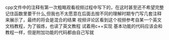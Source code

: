 cpp文件中的注释有第一次粗略观看视频过程中写下的，在这时甚至还不希望完整记住函数里要干什么,但我也不太愿意在后面去按不同的理解时期专门写几套注释来展示了，最终的将会是混合的结果
视频评论区看到这个视频参考自某一个英文文档教程，为了锻炼，也读了英文教程
试着用c++实现
基本功能的代码应该会和教程一样，但是附加功能的代码都由自己写就